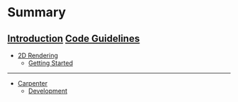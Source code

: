 # Summary

[Introduction](./introduction.md)
[Code Guidelines](./code-guidelines.md)
---
- [2D Rendering]()
    - [Getting Started](./2d-rendering/getting-started.md)
---
- [Carpenter]()
    - [Development](./carpenter/development.md)
